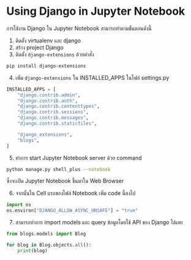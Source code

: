 # Using Django in Jupyter Notebook

การใช้งาน Django ใน Jupyter Notebook สามารถทำตามขั้นตอนดังนี้

1. ติดตั้ง virtualenv และ django
2. สร้าง project Django
3. ติดตั้ง `django-extensions` ด้วยคำสั่ง

```sh
pip install django-extensions
```

4. เพิ่ม `django-extensions` ใน INSTALLED_APPS ในไฟล์ settings.py

```python
INSTALLED_APPS = [
    "django.contrib.admin",
    "django.contrib.auth",
    "django.contrib.contenttypes",
    "django.contrib.sessions",
    "django.contrib.messages",
    "django.contrib.staticfiles",

    "django_extensions",
    "blogs",
]
```

5. ทำการ start Jupyter Notebook server ด้วย command 

```sh
python manage.py shell_plus --notebook
```

ซึ่งจะเปิด Jupyter Notebook ขึ้นมาใน Web Browser

6. จากนั้นใน Cell แรกของไฟล์ Notebook เพิ่ม code นี้ลงไป

```python
import os
os.environ["DJANGO_ALLOW_ASYNC_UNSAFE"] = "true"
```

7. สามารถทำการ import models และ query ข้อมูลโดยใช้ API ของ Django ได้เลย

```python
from blogs.models import Blog

for blog in Blog.objects.all():
    print(blog)
```
